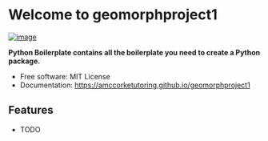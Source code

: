 # Welcome to geomorphproject1


[![image](https://img.shields.io/pypi/v/geomorphproject1.svg)](https://pypi.python.org/pypi/geomorphproject1)


**Python Boilerplate contains all the boilerplate you need to create a Python package.**


-   Free software: MIT License
-   Documentation: <https://amccorketutoring.github.io/geomorphproject1>


## Features

-   TODO
